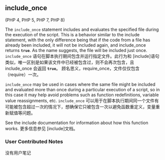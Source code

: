 ## include_once

(PHP 4, PHP 5, PHP 7, PHP 8)

The `include_once` statement includes and evaluates the specified file during the execution of the script. This is a behavior similar to the include statement, with the only difference being that if the code from a file has already been included, it will not be included again, and include_once returns **`true`**. As the name suggests, the file will be included just once.
`include_once` 语句在脚本执行期间包含并运行指定文件。此行为和 [include]语句类似，唯一区别是如果该文件中已经被包含过，则不会再次包含，且 include_once 会返回 **`true`**。 顾名思义，require_once，文件仅仅包含（require）一次。

`include_once` may be used in cases where the same file might be included and evaluated more than once during a particular execution of a script, so in this case it may help avoid problems such as function redefinitions, variable value reassignments, etc.
`include_once` 可以用于在脚本执行期间同一个文件有可能被包含超过一次的情况下，想确保它只被包含一次以避免函数重定义，变量重新赋值等问题。

See the include documentation for information about how this function works.
更多信息参见 [include]文档。
### User Contributed Notes
没有用户笔记
